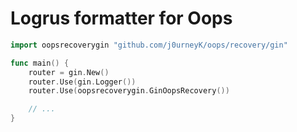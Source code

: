 # Logrus formatter for Oops

```go
import oopsrecoverygin "github.com/j0urneyK/oops/recovery/gin"

func main() {
	router = gin.New()
	router.Use(gin.Logger())
	router.Use(oopsrecoverygin.GinOopsRecovery())

    // ...
}
```
